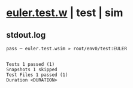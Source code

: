 # [euler.test.w](../../../../../../examples/tests/sdk_tests/math/euler.test.w) | test | sim

## stdout.log
```log
pass ─ euler.test.wsim » root/env0/test:EULER
 
 
Tests 1 passed (1)
Snapshots 1 skipped
Test Files 1 passed (1)
Duration <DURATION>
```

